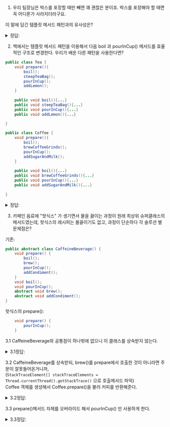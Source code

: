1. 우리 팀장님은 박스를 포장할 때만 빼면 꽤 괜찮은 분이죠. 박스를 포장해야 할 때면 꼭 어디론가 사라지더라구요.

이 말에 담긴 템플릿 메서드 패턴과의 유사성은?



<details>
<summary> 정답: </summary>
'박스를 포장한다' 라는 세부 작업을 할 때에는 직원(서브 클래스)에게 맡긴다 <br/>
</details>


2. 책에서는 템플릿 메서드 패턴을 이용해서 다음 boil 과 pourInCup() 메서드를 효율적인 구조로 변경한다. 우리가 배운 다른 패턴을 사용한다면?
```java
public class Tea {
    void prepare(){
        boil();
        steepTeaBag();
        pourInCup();
        addLemon();
    }
    
    public void boil(){...}
    public void steepTeaBag(){...}
    public void pourInCup(){...}
    public void addLemon(){...}
    
}
```
```java
public class Coffee {
    void prepare(){
        boil();
        brewCoffeeGrinds();
        pourInCup();
        addSugarAndMilk();
    }
    
    public void boil(){...}
    public void brewCoffeeGrinds(){...}
    public void pourInCup(){...}
    public void addSugarAndMilk(){...}
    
}
```


<details>
<summary> 정답: </summary>
- boil 과 pourInCup을 공통으로 사용하려면 데코레이터 패턴을 사용할 수 있겠다. 다만 순서는 팩토리패턴 등으로 보장해야 할것.<br/>

```java
BoilDecorator( 
    steepTeaBagDecorator(
        PourInCupDecorator(
            LemonDecorator(
            )
        )
    )
 )
```
그래서 prepare() 메서드를 여러번 데코레이트 함으로써 prepare() 메서드만 호출해도 Boil, SteepTeaBag, PourInCup, addLemon 할 수 있게 된다.<br/>

단점은? 클래스 개수가 너무 늘어나고, 순서 보장어렵고. <br/>

</details>

3. 카페인 음료에 "핫식스" 가 생기면서 물을 끓이는 과정이 원래 최상위 슈퍼클래스의 메서드였는데, 핫식스의 레시피는 물끓이기도 없고, 과정이 단순하다 각 솔루션 별 문제점은?

기존:
```java
public abstract class CaffeineBeverage() {
    void prepare() {
        boil();
        brew();
        pourInCup();
        addCondiment();
    }
    void boil();
    void pourInCup();
    abstract void brew();
    abstract void addCondiment();
}
```

핫식스의 prepare():
```java
    void prepare() {
        pourInCup();
    }
```

3.1  CaffeineBeverage와 공통점이 하나밖에 없으니 이 클래스를 상속받지 않는다.

<details>
<summary> 3.1정답: </summary>
- CaffeinBeverage와 같은 클래스가 아니라 prepare()메서드가 있음을 보장할 수 없다. 유지보수가 어려워진다. <br/>
</details>

3.2 CaffeineBeverage를 상속받되, brew()를 prepare에서 호출한 것이 아니라면 주문이 잘못들어온거니까, <br/>
(`StackTraceElement[] stackTraceElements = Thread.currentThread().getStackTrace()` 으로 호출메서드 파악) <br/>
Coffee 객체를 생성해서 Coffee.prepare()을 불러 커피를 반환해준다.

<details>
<summary> 3.2정답: </summary>
- 디미테르 법칙 위반한거 빼고는 문제가 있을까?  <br/>
</details>

3.3 prepare()메서드 자체를 오버라이드 해서 pourInCup() 만 사용하게 한다.

<details>
<summary> 3.3정답: </summary>
- pourInCup만 사용하게 오버라이드 한다면 템플릿 메서드를 위반하게 된다. 알고리즘의 각 단계를 정의할 수 있게 해주는게 템플릿 메서드라 오버라이드 하면 안된다. 모두 같은 prepare()메서드가 호출될 것을 알아야 한다. <br/>
</details>
